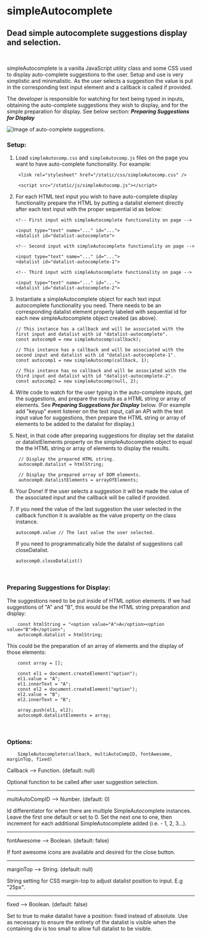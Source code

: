 # simpleAutocomplete  

## Dead simple autocomplete suggestions display and selection.  
<br>


simpleAutocomplete is a vanilla JavaScript utility class and some CSS used to display auto-complete suggestions to the user. Setup and use is very simplistic and minimalistic. As the user selects a suggestion the value is put in the corresponding text input element and a callback is called if provided.

The developer is responsible for watching for text being typed in inputs, obtaining the auto-complete suggestions they wish to display, and for the simple preparation for display. See below section: ***Preparing Suggestions for Display*** 

![Image of auto-complete suggestions.](https://repository-images.githubusercontent.com/293932221/c1aa5280-f228-11ea-97f2-beb12de0c4f8)

### Setup:

1. Load `simpleAutocomp.css` and `simpleAutocomp.js` files on the page you want to have auto-complete functionality. For example:  
		
		<link rel="stylesheet" href="/static/css/simpleAutocomp.css" />  

		<script src="/static/js/simpleAutocomp.js"></script>

  
2.	For each HTML text input you wish to have auto-complete display functionality prepare the HTML by putting a datalist element directly after each text input with the proper sequential id as below: 

		<!-- First input with simpleAutocomplete functionality on page -->  

		<input type="text" name="..." id="...">
		<datalist id="datalist-autocomplete">

		<!-- Second input with simpleAutocomplete functionality on page -->  

		<input type="text" name="..." id="...">
		<datalist id="datalist-autocomplete-1">

		<!-- Third input with simpleAutocomplete functionality on page -->  

		<input type="text" name="..." id="...">
		<datalist id="datalist-autocomplete-2">

3.	Instantiate a simpleAutocomplete object for each text input autocomplete functionality you need. There needs to be an corresponding datalist element properly labeled with sequential id for each new simpleAutocomplete object created (as above).

		// This instance has a callback and will be associated with the first input and datalist with id "datalist-autocomplete".
		const autocomp0 = new simpleAutocomp(callback);

		// This instance has a callback and will be associated with the second input and datalist with id "datalist-autocomplete-1".
		const autocomp1 = new simpleAutocomp(callback, 1);

		// This instance has no callback and will be associated with the third input and datalist with id "datalist-autocomplete-2".
		const autocomp2 = new simpleAutocomp(null, 2);

4. Write code to watch for the user typing in the auto-complete inputs, get the suggestions, and prepare the results as a HTML string or array of elements. See ***Preparing Suggestions for Display*** below. (For example add "keyup" event listener on the text input, call an API with the text input value for suggestions, then prepare the HTML string or array of elements to be added to the datalist for display.)

5. Next, in that code after preparing suggestions for display set the datalist or datalistElements property on the simpleAutocomplete object to equal the the HTML string or array of elements to display the results.

		// Display the prepared HTML string.
		autocomp0.datalist = htmlString;

		// Display the prepared array of DOM elements.
		autocomp0.datalistElements = arrayOfElements;

6. Your Done! If the user selects a suggestion it will be made the value of the associated input and the callback will be called if provided.

7.	If you need the value of the last suggestion the user selected in the callback function it is available as the value property on the class instance.

		autocomp0.value // The last value the user selected.

    If you need to programmatically hide the datalist of suggestions call closeDatalist.

		autocomp0.closeDatalist()

<br>


### Preparing Suggestions for Display:

The suggestions need to be put inside of HTML option elements. If we had suggestions of "A" and "B", this would be the HTML string preparation and display:


		const htmlString = "<option value="A">A</option><option value="B">B</option>";
		autocomp0.datalist = htmlString;

This could be the preparation of an array of elements and the display of those elements:

		const array = [];

		const el1 = document.createElement("option");
		el1.value = "A";
		el1.innerText = "A";
		const el2 = document.createElement("option");
		el2.value = "B";
		el2.innerText = "B";

		array.push(el1, el2);
		autocomp0.datalistElements = array;

<br>


### Options:  

		SimpleAutocomplete(callback, multiAutoCompID, fontAwesome, marginTop, fixed)

  Callback --> Function. (default: null)  

  Optional function to be called after user suggestion selection.

----------


  multiAutoCompID --> Number. (default: 0)  

Id differentiator for when there are multiple SimpleAutocomplete instances.
Leave the first one default or set to 0. Set the next one to one, then increment for each
additional SimpleAutocomplete added (i.e. - 1, 2, 3...).


----------


  fontAwesome --> Boolean. (default: false)  

If font awesome icons are available and desired for the close button.


----------


  marginTop --> String. (default: null)  

String setting for CSS margin-top to adjust datalist position to input. E.g "25px".


----------


  fixed --> Boolean. (default: false)  

Set to true to make datalist have a position: fixed instead of absolute.
Use as necessary to ensure the entirety of the datalist is visible when the
containing div is too small to allow full datalist to be visible.
